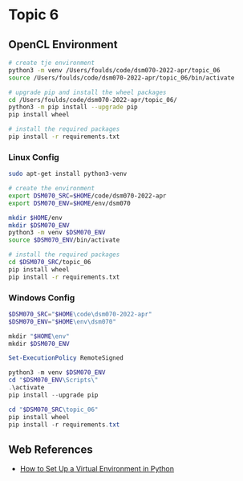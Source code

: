 # Topic 6

## OpenCL Environment

```bash
# create tje environment
python3 -m venv /Users/foulds/code/dsm070-2022-apr/topic_06
source /Users/foulds/code/dsm070-2022-apr/topic_06/bin/activate

# upgrade pip and install the wheel packages
cd /Users/foulds/code/dsm070-2022-apr/topic_06/
python3 -m pip install --upgrade pip
pip install wheel

# install the required packages
pip install -r requirements.txt
```

### Linux Config

```bash
sudo apt-get install python3-venv

# create the environment
export DSM070_SRC=$HOME/code/dsm070-2022-apr
export DSM070_ENV=$HOME/env/dsm070

mkdir $HOME/env
mkdir $DSM070_ENV
python3 -m venv $DSM070_ENV
source $DSM070_ENV/bin/activate

# install the required packages
cd $DSM070_SRC/topic_06
pip install wheel
pip install -r requirements.txt
```

### Windows Config

```powershell
$DSM070_SRC="$HOME\code\dsm070-2022-apr"
$DSM070_ENV="$HOME\env\dsm070"

mkdir "$HOME\env"
mkdir $DSM070_ENV

Set-ExecutionPolicy RemoteSigned

python3 -m venv $DSM070_ENV
cd "$DSM070_ENV\Scripts\"
.\activate
pip install --upgrade pip

cd "$DSM070_SRC\topic_06"
pip install wheel
pip install -r requirements.txt
```

## Web References

- [How to Set Up a Virtual Environment in Python](https://www.freecodecamp.org/news/how-to-setup-virtual-environments-in-python/)
